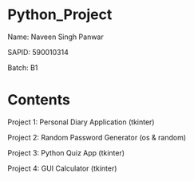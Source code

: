 # Python_Project

Name: Naveen Singh Panwar

SAPID: 590010314

Batch: B1

# Contents

Project 1: Personal Diary Application (tkinter)

Project 2: Random Password Generator (os & random)

Project 3: Python Quiz App (tkinter)

Project 4: GUI Calculator (tkinter)
